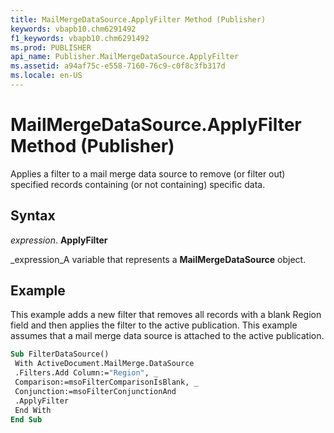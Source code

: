```yaml
---
title: MailMergeDataSource.ApplyFilter Method (Publisher)
keywords: vbapb10.chm6291492
f1_keywords: vbapb10.chm6291492
ms.prod: PUBLISHER
api_name: Publisher.MailMergeDataSource.ApplyFilter
ms.assetid: a94af75c-e558-7160-76c9-c0f8c3fb317d
ms.locale: en-US
---
```



# MailMergeDataSource.ApplyFilter Method (Publisher)

Applies a filter to a mail merge data source to remove (or filter out) specified records containing (or not containing) specific data.


## Syntax

 _expression_. **ApplyFilter**

 _expression_A variable that represents a  **MailMergeDataSource** object.


## Example

This example adds a new filter that removes all records with a blank Region field and then applies the filter to the active publication. This example assumes that a mail merge data source is attached to the active publication.


```vb
Sub FilterDataSource() 
 With ActiveDocument.MailMerge.DataSource 
 .Filters.Add Column:="Region", _ 
 Comparison:=msoFilterComparisonIsBlank, _ 
 Conjunction:=msoFilterConjunctionAnd 
 .ApplyFilter 
 End With 
End Sub
```


